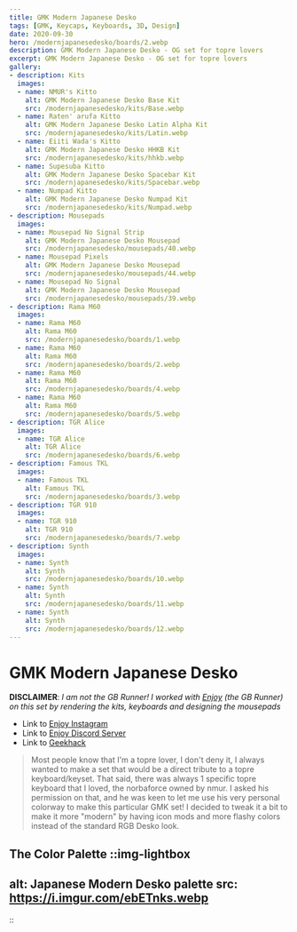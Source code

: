 ```yaml
---
title: GMK Modern Japanese Desko
tags: [GMK, Keycaps, Keyboards, 3D, Design]
date: 2020-09-30
hero: /modernjapanesedesko/boards/2.webp
description: GMK Modern Japanese Desko - OG set for topre lovers
excerpt: GMK Modern Japanese Desko - OG set for topre lovers
gallery:
- description: Kits
  images:
  - name: NMUR's Kitto
    alt: GMK Modern Japanese Desko Base Kit
    src: /modernjapanesedesko/kits/Base.webp
  - name: Raten' arufa Kitto
    alt: GMK Modern Japanese Desko Latin Alpha Kit
    src: /modernjapanesedesko/kits/Latin.webp
  - name: Eiiti Wada's Kitto
    alt: GMK Modern Japanese Desko HHKB Kit
    src: /modernjapanesedesko/kits/hhkb.webp
  - name: Supesuba Kitto
    alt: GMK Modern Japanese Desko Spacebar Kit
    src: /modernjapanesedesko/kits/Spacebar.webp
  - name: Numpad Kitto
    alt: GMK Modern Japanese Desko Numpad Kit
    src: /modernjapanesedesko/kits/Numpad.webp
- description: Mousepads
  images:
  - name: Mousepad No Signal Strip
    alt: GMK Modern Japanese Desko Mousepad
    src: /modernjapanesedesko/mousepads/40.webp
  - name: Mousepad Pixels
    alt: GMK Modern Japanese Desko Mousepad
    src: /modernjapanesedesko/mousepads/44.webp
  - name: Mousepad No Signal
    alt: GMK Modern Japanese Desko Mousepad
    src: /modernjapanesedesko/mousepads/39.webp
- description: Rama M60
  images:
  - name: Rama M60
    alt: Rama M60
    src: /modernjapanesedesko/boards/1.webp
  - name: Rama M60
    alt: Rama M60
    src: /modernjapanesedesko/boards/2.webp
  - name: Rama M60
    alt: Rama M60
    src: /modernjapanesedesko/boards/4.webp
  - name: Rama M60
    alt: Rama M60
    src: /modernjapanesedesko/boards/5.webp
- description: TGR Alice
  images:
  - name: TGR Alice
    alt: TGR Alice
    src: /modernjapanesedesko/boards/6.webp
- description: Famous TKL
  images:
  - name: Famous TKL
    alt: Famous TKL
    src: /modernjapanesedesko/boards/3.webp
- description: TGR 910
  images:
  - name: TGR 910
    alt: TGR 910
    src: /modernjapanesedesko/boards/7.webp
- description: Synth
  images:
  - name: Synth
    alt: Synth
    src: /modernjapanesedesko/boards/10.webp
  - name: Synth
    alt: Synth
    src: /modernjapanesedesko/boards/11.webp
  - name: Synth
    alt: Synth
    src: /modernjapanesedesko/boards/12.webp
---
```


# GMK Modern Japanese Desko

**DISCLAIMER**: *I am not the GB Runner! I worked with [Enjoy](https://www.instagram.com/enjoymyinsec/) (the GB Runner) on this set by rendering the kits, keyboards and designing the mousepads*

- Link to [Enjoy Instagram](https://www.instagram.com/enjoymyinsec/)
- Link to [Enjoy Discord Server](https://discord.com/invite/4MC7Egw)
- Link to [Geekhack](https://geekhack.org/index.php?topic=108830.0)


>Most people know that I'm a topre lover, I don't deny it, I always wanted to make a set that would be a direct tribute to a topre keyboard/keyset. That said, there was always 1 specific topre keyboard that I loved, the norbaforce owned by nmur. I asked his permission on that, and he was keen to let me use his very personal colorway to make this particular GMK set! I decided to tweak it a bit to make it more "modern" by having icon mods and more flashy colors instead of the standard RGB Desko look.

The Color Palette
::img-lightbox
---
alt: Japanese Modern Desko palette
src: https://i.imgur.com/ebETnks.webp
---
::
